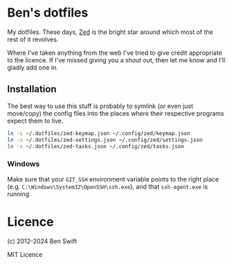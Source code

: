 # Ben's dotfiles

My dotfiles. These days, [Zed](https://zed.dev) is the bright star around which
most of the rest of it revolves.

Where I've taken anything from the web I've tried to give credit appropriate to
the licence. If I've missed giving you a shout out, then let me know and I'll
gladly add one in.

## Installation

The best way to use this stuff is probably to symlink (or even just move/copy)
the config files into the places where their respective programs expect them to
live.

```bash
ln -s ~/.dotfiles/zed-keymap.json ~/.config/zed/keymap.json
ln -s ~/.dotfiles/zed-settings.json ~/.config/zed/settings.json
ln -s ~/.dotfiles/zed-tasks.json ~/.config/zed/tasks.json
```

### Windows

Make sure that your `GIT_SSH` environment variable points to the right place
(e.g. `C:\Windows\System32\OpenSSH\ssh.exe`), and that `ssh-agent.exe` is
running.

# Licence

(c) 2012-2024 Ben Swift

MIT Licence
